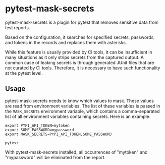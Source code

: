 # pytest-mask-secrets

pytest-mask-secrets is a plugin for pytest that removes sensitive data from
test reports.

Based on the configuration, it searches for specified secrets, passwords, and
tokens in the records and replaces them with asterisks.

While this feature is usually provided by CI tools, it can be insufficient in
many situations as it only strips secrets from the captured output. A common
case of leaking secrets is through generated JUnit files that are not curated
by CI tools. Therefore, it is necessary to have such functionality at the
pytest level.

## Usage

pytest-mask-secrets needs to know which values to mask. These values are read
from environment variables. The list of these variables is passed in the
`MASK_SECRETS` environment variable, which contains a comma-separated list of
all environment variables containing secrets. Here is an example:

```
export PYPI_API_TOKEN=mytoken
export SOME_PASSWORD=mypassword
export MASK_SECRETS=PYPI_API_TOKEN,SOME_PASSWORD

pytest
```

With pytest-mask-secrets installed, all occurrences of "mytoken" and
"mypassword" will be eliminated from the report.
